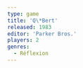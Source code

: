 ```yaml
---
type: game
title: 'Q\*Bert'
released: 1983
editor: 'Parker Bros.'
players: 2
genres:
  - Réflexion
---
```

